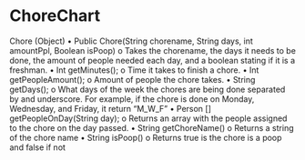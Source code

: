 # ChoreChart

Chore (Object)
•	Public Chore(String chorename, String days, int amountPpl, Boolean isPoop)
o	Takes the chorename, the days it needs to be done, the amount of people needed each day, and a boolean stating if it is a freshman.
•	Int getMinutes();
o	Time it takes to finish a chore.
•	Int getPeopleAmount();
o	Amount of people the chore takes.
•	String getDays();
o	What days of the week the chores are being done separated by and underscore. For example, if the chore is done on Monday, Wednesday, and Friday, it return “M_W_F”
•	Person [] getPeopleOnDay(String day);
o	Returns an array with the people assigned to the chore on the day passed.
•	String getChoreName()
o	Returns a string of the chore name
•	String isPoop()
o	Returns true is the chore is a poop and false if not